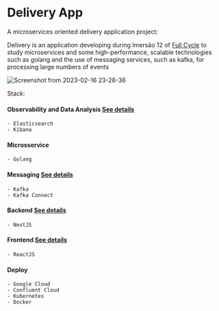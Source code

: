 # Delivery App

A microservices oriented delivery application project:

Delivery is an application developing during Imersão 12 of [Full Cycle](https://imersao.fullcycle.com.br/page/lancamento/) to study microservices and some high-performance, scalable technologies such as golang and the use of messaging services, such as kafka, for processing large numbers of events


![Screenshot from 2023-02-16 23-28-36](https://user-images.githubusercontent.com/65229051/219534591-314487a8-988e-43f8-83f2-b2e03b1f6cbb.png)



Stack:

  #### Observability and Data Analysis [See details](/kafka#use-case)
    - Elasticsearch
    - Kibana 
  #### Microsservice
    - Golang
  #### Messaging [See details](/kafka#use-case)
    - Kafka
    - Kafka Connect
  #### Backend [See details](/api#readme)
    - NestJS
  #### Frontend [See details](/front#readme)
    - ReactJS
  #### Deploy
    - Google Cloud
    - Confluent Cloud
    - Kubernetes
    - Docker
    
    

